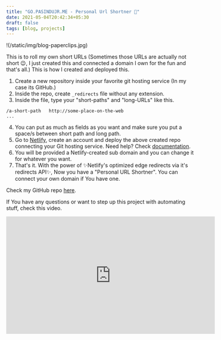 ```yaml
---
title: "GO.PASINDUJR.ME - Personal Url Shortner 🔗"
date: 2021-05-04T20:42:34+05:30
draft: false
tags: [blog, projects]
---
```


!(/static/img/blog-paperclips.jpg)


This is to roll my own short URLs (Sometimes those URLs are actually not short 😉, I just created this and connected a domain I own for the fun and that's all.) 
This is how I created and deployed this.

 1. Create a new repository inside your favorite git hosting service (In my case its GitHub.)
 2. Inside the repo, create ``_redirects`` file without any extension.
 3. Inside the file, type your "short-paths" and "long-URLs" like this.
 
```
/a-short-path   http://some-place-on-the-web
...
```
4. You can put as much as fields as you want and make sure you put a space/s between short path and long path.
5. Go to [Netlify](https://www.netlify.com/), create an account and deploy the above created repo connecting your Git hosting service. Need help? Check [documentation](https://www.netlify.com/blog/2016/09/29/a-step-by-step-guide-deploying-on-netlify/).
6. You will be provided a Netlify-created sub domain and you can change it for whatever you want.
7. That's it. With the power of ✨Netlify's optimized edge redirects via it's redirects API✨, Now you have a "Personal URL Shortner". You can connect your own domain if You have one.

Check my GitHub repo [here](https://github.com/pasindujr/personal-url-shortner).

If You have any questions or want to step up this project with automating stuff, check this video.
<iframe width="560" height="315" src="https://www.youtube.com/embed/HL6paXyx6hM" title="YouTube video player" frameborder="0" allow="accelerometer; autoplay; clipboard-write; encrypted-media; gyroscope; picture-in-picture" allowfullscreen></iframe>

  